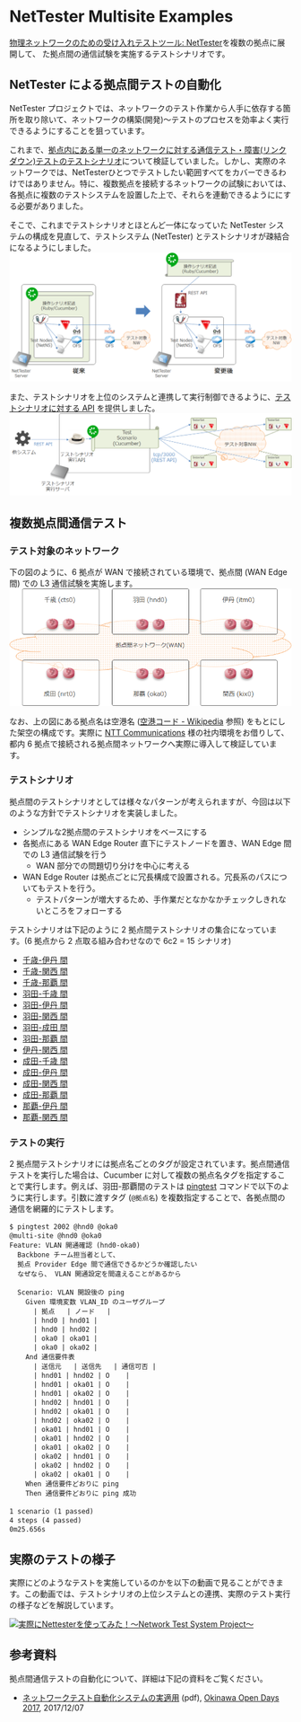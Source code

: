 # NetTester Multisite Examples

[物理ネットワークのための受け入れテストツール: NetTester](https://github.com/net-tester/net-tester)を複数の拠点に展開して、
た拠点間の通信試験を実施するテストシナリオです。

## NetTester による拠点間テストの自動化

NetTester プロジェクトでは、ネットワークのテスト作業から人手に依存する箇所を取り除いて、ネットワークの構築(開発)～テストのプロセスを効率よく実行できるようにすることを狙っています。

これまで、[拠点内にある単一のネットワークに対する通信テスト・障害(リンクダウン)テストのテストシナリオ](https://github.com/net-tester/examples)について検証していました。しかし、実際のネットワークでは、NetTesterひとつでテストしたい範囲すべてをカバーできるわけではありません。特に、複数拠点を接続するネットワークの試験においては、各拠点に複数のテストシステムを設置した上で、それらを連動できるようににする必要がありました。

そこで、これまでテストシナリオとほとんど一体になっていた NetTester システムの構成を見直して、テストシステム (NetTester) とテストシナリオが疎結合になるようにしました。
![Separate NetTester/Scenario](./img/nettester.png)

また、テストシナリオを上位のシステムと連携して実行制御できるように、[テストシナリオに対する API](https://github.com/net-tester/scenario-api) を提供しました。
![Test scenario NBI](./img/scenario-nbi.png)

## 複数拠点間通信テスト

### テスト対象のネットワーク

下の図のように、6 拠点が WAN で接続されている環境で、拠点間 (WAN Edge 間) での L3 通信試験を実施します。
![Sites](./img/sites.png)

なお、上の図にある拠点名は空港名 ([空港コード \- Wikipedia](https://ja.wikipedia.org/wiki/%E7%A9%BA%E6%B8%AF%E3%82%B3%E3%83%BC%E3%83%89) 参照) をもとにした架空の構成です。実際に [NTT Communications](http://www.ntt.com/) 様の社内環境をお借りして、都内 6 拠点で接続される拠点間ネットワークへ実際に導入して検証しています。

### テストシナリオ

拠点間のテストシナリオとしては様々なパターンが考えられますが、今回は以下のような方針でテストシナリオを実装しました。
* シンプルな2拠点間のテストシナリオをベースにする
* 各拠点にある WAN Edge Router 直下にテストノードを置き、WAN Edge 間での L3 通信試験を行う
    * WAN 部分での問題切り分けを中心に考える
* WAN Edge Router は拠点ごとに冗長構成で設置される。冗長系のパスについてもテストを行う。
    * テストパターンが増大するため、手作業だとなかなかチェックしきれないところをフォローする

テストシナリオは下記のように 2 拠点間テストシナリオの集合になっています。(6 拠点から 2 点取る組み合わせなので 6c2 = 15 シナリオ)
* [千歳-伊丹 間](./features/admin/cts0_to_itm0/ping.feature)
* [千歳-関西 間](./features/admin/cts0_to_kix0/ping.feature)
* [千歳-那覇 間](./features/admin/cts0_to_oka0/ping.feature)
* [羽田-千歳 間](./features/admin/hnd0_to_cts0/ping.feature)
* [羽田-伊丹 間](./features/admin/hnd0_to_itm0/ping.feature)
* [羽田-関西 間](./features/admin/hnd0_to_kix0/ping.feature)
* [羽田-成田 間](./features/admin/hnd0_to_nrt0/ping.feature)
* [羽田-那覇 間](./features/admin/hnd0_to_oka0/ping.feature)
* [伊丹-関西 間](./features/admin/itm0_to_kix0/ping.feature)
* [成田-千歳 間](./features/admin/nrt0_to_cts0/ping.feature)
* [成田-伊丹 間](./features/admin/nrt0_to_itm0/ping.feature)
* [成田-関西 間](./features/admin/nrt0_to_kix0/ping.feature)
* [成田-那覇 間](./features/admin/nrt0_to_oka0/ping.feature)
* [那覇-伊丹 間](./features/admin/oka0_to_itm0/ping.feature)
* [那覇-関西 間](./features/admin/oka0_to_kix0/ping.feature)

### テストの実行

2 拠点間テストシナリオには拠点名ごとのタグが設定されています。拠点間通信テストを実行した場合は、Cucumber に対して複数の拠点名タグを指定することで実行します。例えば、羽田-那覇間のテストは [pingtest](pingtest) コマンドで以下のように実行します。引数に渡すタグ (`@拠点名`) を複数指定することで、各拠点間の通信を網羅的にテストします。

```
$ pingtest 2002 @hnd0 @oka0
@multi-site @hnd0 @oka0
Feature: VLAN 開通確認 (hnd0-oka0)
  Backbone チーム担当者として、
  拠点 Provider Edge 間で通信できるかどうか確認したい
  なぜなら、 VLAN 開通設定を間違えることがあるから

  Scenario: VLAN 開設後の ping
    Given 環境変数 VLAN_ID のユーザグループ
      | 拠点   | ノード   |
      | hnd0 | hnd01 |
      | hnd0 | hnd02 |
      | oka0 | oka01 |
      | oka0 | oka02 |
    And 通信要件表
      | 送信元   | 送信先   | 通信可否 |
      | hnd01 | hnd02 | O    |
      | hnd01 | oka01 | O    |
      | hnd01 | oka02 | O    |
      | hnd02 | hnd01 | O    |
      | hnd02 | oka01 | O    |
      | hnd02 | oka02 | O    |
      | oka01 | hnd01 | O    |
      | oka01 | hnd02 | O    |
      | oka01 | oka02 | O    |
      | oka02 | hnd01 | O    |
      | oka02 | hnd02 | O    |
      | oka02 | oka01 | O    |
    When 通信要件どおりに ping
    Then 通信要件どおりに ping 成功

1 scenario (1 passed)
4 steps (4 passed)
0m25.656s
```

## 実際のテストの様子

実際にどのようなテストを実施しているのかを以下の動画で見ることができます。この動画では、テストシナリオの上位システムとの連携、実際のテスト実行の様子などを解説しています。

[![実際にNettesterを使ってみた！～Network Test System Project～](http://img.youtube.com/vi/DhKutgqYdSw/0.jpg)](https://youtu.be/DhKutgqYdSw)

## 参考資料

拠点間通信テストの自動化について、詳細は下記の資料をご覧ください。
* [ネットワークテスト自動化システムの実適用](https://www.okinawaopenlabs.com/ood/2017/wp-content/uploads/sites/4/2017/10/OOD2017_NWTestSys_%E7%99%BA%E8%A1%A8%E8%B3%87%E6%96%99.pdf) (pdf), [Okinawa Open Days 2017](https://www.okinawaopenlabs.com/ood/2017/), 2017/12/07
